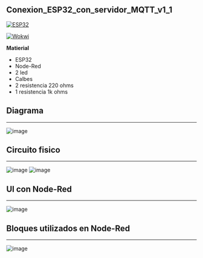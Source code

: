 ## Conexion_ESP32_con_servidor_MQTT_v1_1

[![ESP32](https://img.shields.io/badge/ESP-32-000000.svg?longCache=true&style=flat&colorA=CC101F)](https://www.espressif.com/en/products/socs/esp32)

[![Wokwi](https://img.shields.io/badge/Wokwi-Simulador-blue)](https://wokwi.com/projects/423788809188749313)


**Matierial**
  - ESP32
  - Node-Red
  - 2 led
  - Calbes
  - 2 resistencia 220 ohms
  - 1 resistencia 1k ohms
## **Diagrama**
-------------------------------------------------------------------------------------------
![image](https://github.com/user-attachments/assets/7a2fea84-d13b-461e-be00-d6bc56f2a0b8)

## **Circuito fisico**
-------------------------------------------------------------------------------------------
![image](https://github.com/user-attachments/assets/23d85e68-7ae0-4ed4-a42b-7ccb562aa576)
![image](https://github.com/user-attachments/assets/c0b6a82f-25c6-48b6-8550-6b40e379ae2f)

## **UI con Node-Red**
-------------------------------------------------------------------------------------------
![image](https://github.com/user-attachments/assets/ea53877e-148e-4c1b-82ec-9e3047215fc1)

## **Bloques utilizados en Node-Red**
-------------------------------------------------------------------------------------------
![image](https://github.com/user-attachments/assets/4675271a-457e-4aa8-84b0-7bf94321629b)
